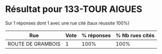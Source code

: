 # Résultat pour 133-TOUR AIGUES

Sur 1 réponses dont 1 avec une rue cité (taux réussite 100%)

| Rue | Vote | % réponses | % Nb rues cités|
|-----|------|------------|----------------|
| ROUTE DE GRAMBOIS | 1 | 100% | 100%|
